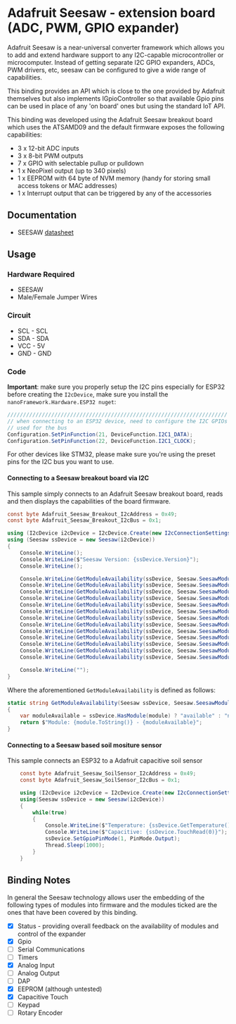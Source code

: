 ﻿# Adafruit Seesaw - extension board (ADC, PWM, GPIO expander)

Adafruit Seesaw is a near-universal converter framework which allows you to add and extend hardware support to any I2C-capable microcontroller or microcomputer. Instead of getting separate I2C GPIO expanders, ADCs, PWM drivers, etc, seesaw can be configured to give a wide range of capabilities.

This binding provides an API which is close to the one provided by Adafruit themselves but also implements IGpioController so that available Gpio pins can be used in place of any 'on board' ones but using the standard IoT API.

This binding was developed using the Adafruit Seesaw breakout board which uses the ATSAMD09 and the default firmware exposes the following capabilities:

* 3 x 12-bit ADC inputs
* 3 x 8-bit PWM outputs
* 7 x GPIO with selectable pullup or pulldown
* 1 x NeoPixel output (up to 340 pixels)
* 1 x EEPROM with 64 byte of NVM memory (handy for storing small access tokens or MAC addresses)
* 1 x Interrupt output that can be triggered by any of the accessories

## Documentation

* SEESAW [datasheet](https://cdn-learn.adafruit.com/downloads/pdf/adafruit-seesaw-atsamd09-breakout.pdf?timestamp=1564230162)

## Usage

### Hardware Required

- SEESAW
- Male/Female Jumper Wires

### Circuit

- SCL - SCL
- SDA - SDA
- VCC - 5V
- GND - GND

### Code

**Important**: make sure you properly setup the I2C pins especially for ESP32 before creating the `I2cDevice`, make sure you install the `nanoFramework.Hardware.ESP32 nuget`:

```csharp
//////////////////////////////////////////////////////////////////////
// when connecting to an ESP32 device, need to configure the I2C GPIOs
// used for the bus
Configuration.SetPinFunction(21, DeviceFunction.I2C1_DATA);
Configuration.SetPinFunction(22, DeviceFunction.I2C1_CLOCK);
```

For other devices like STM32, please make sure you're using the preset pins for the I2C bus you want to use.

#### Connecting to a Seesaw breakout board via I2C

This sample simply connects to an Adafruit Seesaw breakout board, reads and then displays the capabilities of the board firmware.

```csharp
const byte Adafruit_Seesaw_Breakout_I2cAddress = 0x49;
const byte Adafruit_Seesaw_Breakout_I2cBus = 0x1;

using (I2cDevice i2cDevice = I2cDevice.Create(new I2cConnectionSettings(Adafruit_Seesaw_Breakout_I2cBus, Adafruit_Seesaw_Breakout_I2cAddress)))
using (Seesaw ssDevice = new Seesaw(i2cDevice))
{
    Console.WriteLine();
    Console.WriteLine($"Seesaw Version: {ssDevice.Version}");
    Console.WriteLine();

    Console.WriteLine(GetModuleAvailability(ssDevice, Seesaw.SeesawModule.Status));
    Console.WriteLine(GetModuleAvailability(ssDevice, Seesaw.SeesawModule.Gpio));
    Console.WriteLine(GetModuleAvailability(ssDevice, Seesaw.SeesawModule.Sercom0));
    Console.WriteLine(GetModuleAvailability(ssDevice, Seesaw.SeesawModule.Timer));
    Console.WriteLine(GetModuleAvailability(ssDevice, Seesaw.SeesawModule.Adc));
    Console.WriteLine(GetModuleAvailability(ssDevice, Seesaw.SeesawModule.Dac));
    Console.WriteLine(GetModuleAvailability(ssDevice, Seesaw.SeesawModule.Interrupt));
    Console.WriteLine(GetModuleAvailability(ssDevice, Seesaw.SeesawModule.Dap));
    Console.WriteLine(GetModuleAvailability(ssDevice, Seesaw.SeesawModule.Eeprom));
    Console.WriteLine(GetModuleAvailability(ssDevice, Seesaw.SeesawModule.Neopixel));
    Console.WriteLine(GetModuleAvailability(ssDevice, Seesaw.SeesawModule.Touch));
    Console.WriteLine(GetModuleAvailability(ssDevice, Seesaw.SeesawModule.Keypad));
    Console.WriteLine(GetModuleAvailability(ssDevice, Seesaw.SeesawModule.Encoder));

    Console.WriteLine("");
}
```

Where the aforementioned `GetModuleAvailability` is defined as follows:

```csharp
static string GetModuleAvailability(Seesaw ssDevice, Seesaw.SeesawModule module)
{
    var moduleAvailable = ssDevice.HasModule(module) ? "available" : "not-available";
    return $"Module: {module.ToString()} - {moduleAvailable}";
}
```

#### Connecting to a Seesaw based soil mositure sensor

This sample connects an ESP32 to a Adafruit capacitive soil sensor

```csharp
    const byte Adafruit_Seesaw_SoilSensor_I2cAddress = 0x49;
    const byte Adafruit_Seesaw_SoilSensor_I2cBus = 0x1;

    using (I2cDevice i2cDevice = I2cDevice.Create(new I2cConnectionSettings(Adafruit_Seesaw_SoilSensor_I2cBus, Adafruit_Seesaw_SoilSensor_I2cAddress)))
    using(Seesaw ssDevice = new Seesaw(i2cDevice))
    {
        while(true)
        {
            Console.WriteLine($"Temperature: {ssDevice.GetTemperature()}'C");
            Console.WriteLine($"Capacitive: {ssDevice.TouchRead(0)}");
            ssDevice.SetGpioPinMode(1, PinMode.Output);
            Thread.Sleep(1000);
        }
    }
```

## Binding Notes

In general the Seesaw technology allows user the embedding of the following types of modules into firmware and the modules ticked are the ones that have been covered by this binding.

* [X] Status - providing overall feedback on the availability of modules and control of the expander
* [X] Gpio
* [ ] Serial Communications
* [ ] Timers
* [X] Analog Input
* [ ] Analog Output
* [ ] DAP
* [X] EEPROM (although untested)
* [X] Capacitive Touch
* [ ] Keypad
* [ ] Rotary Encoder
